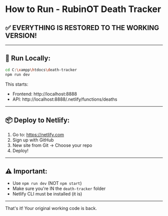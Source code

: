 # How to Run - RubinOT Death Tracker

## ✅ EVERYTHING IS RESTORED TO THE WORKING VERSION!

---

## 🚀 Run Locally:

```bash
cd C:\xampp\htdocs\death-tracker
npm run dev
```

This starts:
- Frontend: http://localhost:8888
- API: http://localhost:8888/.netlify/functions/deaths

---

## 📦 Deploy to Netlify:

1. Go to: https://netlify.com
2. Sign up with GitHub
3. New site from Git → Choose your repo
4. Deploy!

---

## ⚠️ Important:

- Use `npm run dev` (NOT `npm start`)
- Make sure you're IN the `death-tracker` folder
- Netlify CLI must be installed (it is)

---

That's it! Your original working code is back.

